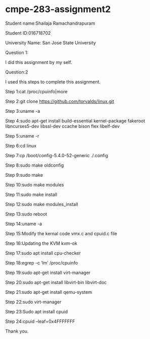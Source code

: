 # cmpe-283-assignment2

Student name:Shailaja Ramachandrapuram

Student ID:016718702

University Name: San Jose State University

Question 1:

I did this assignment by my self.

Question:2

I used this steps to complete this assignment.

Step 1:cat /proc/cpuinfo|more

Step 2:git clone https://github.com/torvalds/linux.git

Step 3:uname -a

Step 4:sudo apt-get install build-essential kernel-package fakeroot libncurses5-dev libssl-dev ccache bison flex libelf-dev

Step 5:uname -r

Step 6:cd linux

Step 7:cp /boot/config-5.4.0-52-generic ./.config

Step 8:sudo make oldconfig

Step 9:sudo make

Step 10:sudo make modules

Step 11:sudo make install

Step 12:sudo make modules_install

Step 13:sudo reboot

Step 14:uname -a

Step 15:Modify the kernal code vmx.c and cpuid.c file

Step 16:Updating the KVM kvm-ok

Step 17:sudo apt install cpu-checker

Step 18:egrep -c ‘lm’ /proc/cpuinfo

Step 19:sudo apt-get install virt-manager

Step 20:sudo apt-get install libvirt-bin libvirt-doc

Step 21:sudo apt-get install qemu-system

Step 22:sudo virt-manager

Step 23:Sudo apt install cpuid

Step 24:cpuid –leaf=0x4FFFFFFF

Thank you.
